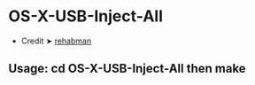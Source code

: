 # OS-X-USB-Inject-All

- Credit ➤ [rehabman](https://github.com/RehabMan)


## Usage: cd OS-X-USB-Inject-All then make
 
